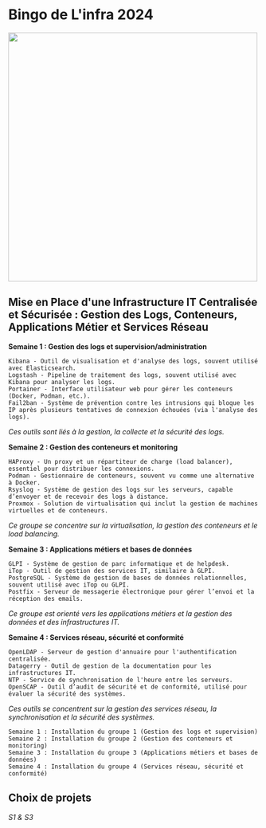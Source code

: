 # Bingo de L'infra 2024 

<img src="/s3/assets/utec.png" width="500">


## Mise en Place d'une Infrastructure IT Centralisée et Sécurisée : Gestion des Logs, Conteneurs, Applications Métier et Services Réseau
**Semaine 1 : Gestion des logs et supervision/administration**

    Kibana - Outil de visualisation et d'analyse des logs, souvent utilisé avec Elasticsearch.
    Logstash - Pipeline de traitement des logs, souvent utilisé avec Kibana pour analyser les logs.
    Portainer - Interface utilisateur web pour gérer les conteneurs (Docker, Podman, etc.).
    Fail2ban - Système de prévention contre les intrusions qui bloque les IP après plusieurs tentatives de connexion échouées (via l'analyse des logs).

*Ces outils sont liés à la gestion, la collecte et la sécurité des logs.*

**Semaine 2 : Gestion des conteneurs et monitoring**

    HAProxy - Un proxy et un répartiteur de charge (load balancer), essentiel pour distribuer les connexions.
    Podman - Gestionnaire de conteneurs, souvent vu comme une alternative à Docker.
    Rsyslog - Système de gestion des logs sur les serveurs, capable d’envoyer et de recevoir des logs à distance.
    Proxmox - Solution de virtualisation qui inclut la gestion de machines virtuelles et de conteneurs.

*Ce groupe se concentre sur la virtualisation, la gestion des conteneurs et le load balancing.*

**Semaine 3 : Applications métiers et bases de données**

    GLPI - Système de gestion de parc informatique et de helpdesk.
    iTop - Outil de gestion des services IT, similaire à GLPI.
    PostgreSQL - Système de gestion de bases de données relationnelles, souvent utilisé avec iTop ou GLPI.
    Postfix - Serveur de messagerie électronique pour gérer l’envoi et la réception des emails.

*Ce groupe est orienté vers les applications métiers et la gestion des données et des infrastructures IT.*

**Semaine 4 : Services réseau, sécurité et conformité**

    OpenLDAP - Serveur de gestion d'annuaire pour l'authentification centralisée.
    Datagerry - Outil de gestion de la documentation pour les infrastructures IT.
    NTP - Service de synchronisation de l'heure entre les serveurs.
    OpenSCAP - Outil d’audit de sécurité et de conformité, utilisé pour évaluer la sécurité des systèmes.

*Ces outils se concentrent sur la gestion des services réseau, la synchronisation et la sécurité des systèmes.*

    Semaine 1 : Installation du groupe 1 (Gestion des logs et supervision)
    Semaine 2 : Installation du groupe 2 (Gestion des conteneurs et monitoring)
    Semaine 3 : Installation du groupe 3 (Applications métiers et bases de données)
    Semaine 4 : Installation du groupe 4 (Services réseau, sécurité et conformité)

## Choix de projets
*S1 & S3*
